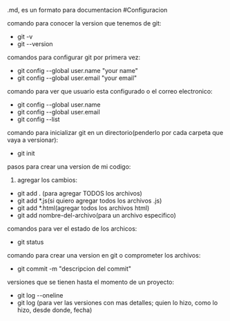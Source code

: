 .md, es un formato para documentacion 
#Configuracion 

comando para conocer la version que tenemos de git:
-  git -v
- git --version

comandos para configurar git por primera vez:
-  git config --global user.name "your name"
-  git config --global user.email "your email"

comando para ver que usuario esta configurado o el correo electronico:
- git config --global user.name
- git config --global user.email
- git config --list


comando para inicializar git en un directorio(penderlo por cada carpeta que vaya a versionar):
- git init

pasos para crear una version de mi codigo:
1. agregar los cambios:
- git add . (para agregar TODOS los archivos)
- git add *.js(si quiero agregar todos los archivos .js)
- git add *.html(agregar todos los archivos html)
- git add nombre-del-archivo(para un archivo especifico)

comandos para ver el estado de los archicos:
- git status

comando para crear una version en git o comprometer los archivos:
- git commit -m "descripcion del commit"

versiones que se tienen hasta el momento de un proyecto:
- git log --oneline
- git log (para ver las versiones con mas detalles; quien lo hizo, como lo hizo, desde donde, fecha)










